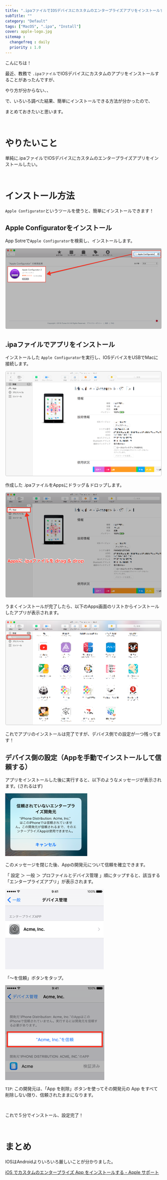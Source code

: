 ```yaml
---
title: ".ipaファイルでIOSデバイスにカスタムのエンタープライズアプリをインストールする方法"
subTitle: ""
category: "Default"
tags: ["MacOS", ".ipa", "Install"]
cover: apple-logo.jpg
sitemap :
  changefreq : daily
  priority : 1.0
---
```


こんにちは！

最近、教務で `.ipaファイル`でIOSデバイスにカスタムのアプリをインストールすることがあったんですが、

やり方が分からない、、

で、いろいろ調べた結果、簡単にインストールできる方法が分かったので、

まとめておきたいと思います。

<br>

# やりたいこと

単純に.ipaファイルでIOSデバイスにカスタムのエンタープライズアプリをインストールしたい。

<br>

# インストール方法

`Apple Configurator`というツールを使うと、簡単にインストールできます！

## Apple Configuratorをインストール

App Sotreで`Apple Configurator`を検索し、インストールします。

![](img-1.png)

## .ipaファイルでアプリをインストール

インストールした `Apple Configurator`を実行し、IOSデバイスをUSBでMacに接続します。

![](img-2.png)

作成した .ipaファイルをAppsにドラッグ＆ドロップします。

![](img-3.png)

うまくインストールが完了したら、以下のApps画面のリストからインストールしたアプリが表示されます。

![](img-4.png)

これでアプリのインストールは完了ですが、デバイス側での設定が一つ残ってます！

## デバイス側の設定（Appを手動でインストールして信頼する）

アプリをインストールした後に実行すると、以下のようなメッセージが表示されます。(されるはず)

![](img-5.png)

このメッセージを閉じた後、Appの開発元について信頼を確立できます。

「 設定 ＞ 一般 ＞ プロファイルとデバイス管理 」順にタップすると、該当する「エンタープライズアプリ」が表示されます。

![](img-6.png)

「〜を信頼」ボタンをタップ。

![](img-7.png)

`TIP`: この開発元は、「App を削除」ボタンを使ってその開発元の App をすべて削除しない限り、信頼されたままになります。

<br>

これで５分でインストール、設定完了！

<br>

# まとめ
IOSはAndroidよりいろいろ厳しいことが分かりました。

[iOS でカスタムのエンタープライズ App をインストールする - Apple サポート](https://support.apple.com/ja-jp/ht204460)
